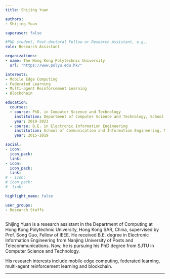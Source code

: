 ```yaml
---
title: Shijing Yuan

authors:
- Shijing-Yuan

superuser: false

#PhD student, Post-doctoral Fellow or Research Assistant, e.g..
role: Research Assistant

organizations:
- name: The Hong Kong Polytechnic University
  url: "https://www.polyu.edu.hk/"

interests:
- Mobile Edge Computing
- Federated Learning
- Multi-agent Reinforcement Learning
- Blockchain

education:
  courses:
  - course: PhD. in Computer Science and Technology
    institution: Department of Computer Science and Technology, School of Electronic Information and Electrical Engineering, Shanghai Jiao Tong University
    year: 2019-2023
  - course: B.E. in Electronic Information Engineering
    institution: School of Communication and Information Engineering, Nanjing University of Posts and Telecommunications
    year: 2015-2019

social:
- icon: 
  icon_pack: 
  link: 
- icon: 
  icon_pack: 
  link: 
# - icon: 
# icon_pack: 
#  link: 

highlight_name: false

user_groups:
- Research Staffs
---
```


Shijing Yuan is a research assistant in the Department of Computing at Hong Kong Polytechnic University, Hong Kong SAR, China, supervised by Prof. Song Guo, Fellow of IEEE.  He received B.E. degree in Electronic Information Engineering from Nanjing University of Posts and Telecommunications. Now, he is pursuing his PhD degree from SJTU in Computer Science and Technology.



His research interests include mobile edge computing, federated learning, multi-agent reinforcement learning and blockchain.

---